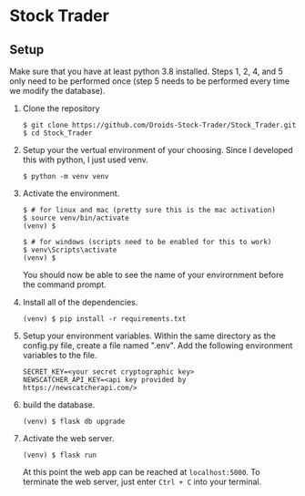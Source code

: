 # Stock Trader

## Setup

Make sure that you have at least python 3.8 installed. Steps 1, 2, 4, and 5 only need to be performed once (step 5 needs to be performed every time we modify the database). 

1. Clone the repository

    ```
    $ git clone https://github.com/Droids-Stock-Trader/Stock_Trader.git
    $ cd Stock_Trader
    ```

2. Setup your the vertual environment of your choosing. Since I developed this with python, I just used venv.
    ```
    $ python -m venv venv
    ```
3. Activate the environment.
    ```
    $ # for linux and mac (pretty sure this is the mac activation)
    $ source venv/bin/activate
    (venv) $
    ```
    ```
    $ # for windows (scripts need to be enabled for this to work)
    $ venv\Scripts\activate
    (venv) $
    ```
     You should now be able to see the name of your envirornment before the command prompt.
4. Install all of the dependencies. 
    ```
    (venv) $ pip install -r requirements.txt
    ```
5. Setup your environment variables. Within the same directory as the config.py file, create a file named ".env". Add the following environment variables to the file.
    ```
    SECRET_KEY=<your secret cryptographic key>
    NEWSCATCHER_API_KEY=<api key provided by https://newscatcherapi.com/>
    ```
6. build the database.
    ```
    (venv) $ flask db upgrade
    ```
7. Activate the web server.
    ```
    (venv) $ flask run
    ```
    At this point the web app can be reached at `localhost:5000`. To terminate the web server, just enter `Ctrl + C` into your terminal.


